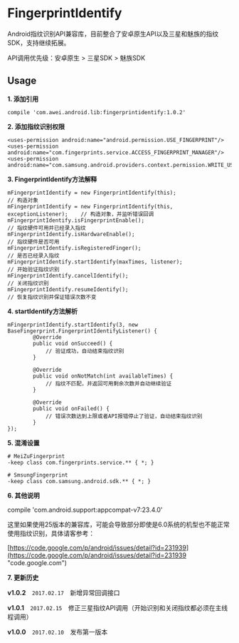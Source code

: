 # FingerprintIdentify

Android指纹识别API兼容库，目前整合了安卓原生API以及三星和魅族的指纹SDK，支持继续拓展。

API调用优先级：安卓原生 > 三星SDK > 魅族SDK

Usage
-----
**1. 添加引用**

    compile 'com.awei.android.lib:fingerprintidentify:1.0.2'

**2. 添加指纹识别权限**

    <uses-permission android:name="android.permission.USE_FINGERPRINT"/>
    <uses-permission android:name="com.fingerprints.service.ACCESS_FINGERPRINT_MANAGER"/>
    <uses-permission android:name="com.samsung.android.providers.context.permission.WRITE_USE_APP_FEATURE_SURVEY"/>

**3. FingerprintIdentify方法解释**

    mFingerprintIdentify = new FingerprintIdentify(this);						// 构造对象
	mFingerprintIdentify = new FingerprintIdentify(this, exceptionListener);	// 构造对象，并监听错误回调
	mFingerprintIdentify.isFingerprintEnable();									// 指纹硬件可用并已经录入指纹
	mFingerprintIdentify.isHardwareEnable();									// 指纹硬件是否可用
	mFingerprintIdentify.isRegisteredFinger();									// 是否已经录入指纹
	mFingerprintIdentify.startIdentify(maxTimes, listener);						// 开始验证指纹识别
	mFingerprintIdentify.cancelIdentify();										// 关闭指纹识别
	mFingerprintIdentify.resumeIdentify();										// 恢复指纹识别并保证错误次数不变

**4. startIdentify方法解析**

    mFingerprintIdentify.startIdentify(3, new BaseFingerprint.FingerprintIdentifyListener() {
            @Override
            public void onSucceed() {
                // 验证成功，自动结束指纹识别
            }

            @Override
            public void onNotMatch(int availableTimes) {
                // 指纹不匹配，并返回可用剩余次数并自动继续验证
            }

            @Override
            public void onFailed() {
                // 错误次数达到上限或者API报错停止了验证，自动结束指纹识别
            }
    });

**5. 混淆设置**

    # MeiZuFingerprint
	-keep class com.fingerprints.service.** { *; }

	# SmsungFingerprint
	-keep class com.samsung.android.sdk.** { *; }

**6. 其他说明**

compile 'com.android.support:appcompat-v7:23.4.0'

这里如果使用25版本的兼容库，可能会导致部分即使是6.0系统的机型也不能正常使用指纹识别，具体请客参考：

[https://code.google.com/p/android/issues/detail?id=231939](https://code.google.com/p/android/issues/detail?id=231939 "code.google.com")

**7. 更新历史**

**v1.0.2**　`2017.02.17`　新增异常回调接口

**v1.0.1**　`2017.02.15`　修正三星指纹API调用（开始识别和关闭指纹都必须在主线程调用）

**v1.0.0**　`2017.02.10`　发布第一版本